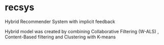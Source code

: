 # recsys
Hybrid Recommender System with implicit feedback

Hybrid model was created by combining Collaborative Filtering (W-ALS) , Content-Based filtering  and Clustering with K-means 
